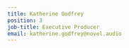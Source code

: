 ```yaml
---
title: Katherine Godfrey
position: 3
job-title: Executive Producer
email: katherine.godfrey@novel.audio
---
```


